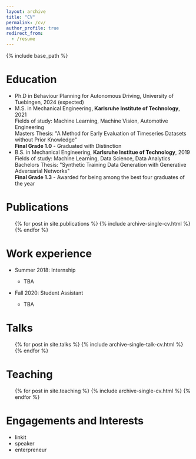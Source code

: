 ```yaml
---
layout: archive
title: "CV"
permalink: /cv/
author_profile: true
redirect_from:
  - /resume
---
```


{% include base_path %}

Education
======
* Ph.D in Behaviour Planning for Autonomous Driving, University of Tuebingen, 2024 (expected)
* M.S. in Mechanical Engineering, **Karlsruhe Institute of Technology**, 2021\
Fields of study: Machine Learning, Machine Vision, Automotive Engineering \
Masters Thesis: "A Method for Early Evaluation of Timeseries Datasets without Prior Knowledge"\
**Final Grade 1.0** - Graduated with Distinction
* B.S. in Mechanical Engineering, **Karlsruhe Institue of Technology**, 2019\
Fields of study: Machine Learning, Data Science, Data Analytics \
Bachelors Thesis: "Synthetic Training Data Generation with Generative Adversarial Networks"\
**Final Grade 1.3** - Awarded for being among the best four graduates of the year
  
Publications
======
  <ul>{% for post in site.publications %}
    {% include archive-single-cv.html %}
  {% endfor %}</ul>

Work experience
======
* Summer 2018: Internship
  * TBA

* Fall 2020: Student Assistant
  * TBA

Talks
======
  <ul>{% for post in site.talks %}
    {% include archive-single-talk-cv.html %}
  {% endfor %}</ul>
  
Teaching
======
  <ul>{% for post in site.teaching %}
    {% include archive-single-cv.html %}
  {% endfor %}</ul>
  
Engagements and Interests
======
* linkit
* speaker
* enterpreneur
